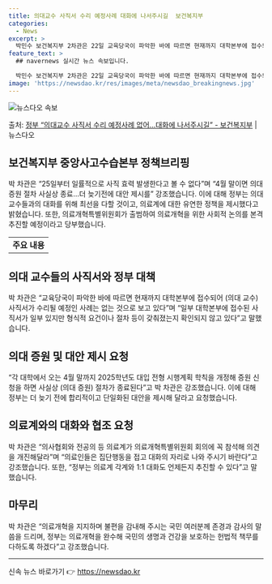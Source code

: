 ```yaml
---
title: 의대교수 사직서 수리 예정사례 대화에 나서주시길  보건복지부
categories:
  - News
excerpt: >
  박민수 보건복지부 2차관은 22일 교육당국이 파악한 바에 따르면 현재까지 대학본부에 접수되어 (의대 교수) …
feature_text: >
  ## navernews 실시간 뉴스 속보입니다.

  박민수 보건복지부 2차관은 22일 교육당국이 파악한 바에 따르면 현재까지 대학본부에 접수되어 (의대 교수) …
image: 'https://newsdao.kr/res/images/meta/newsdao_breakingnews.jpg'
---
```


![뉴스다오 속보](https://newsdao.kr/res/images/meta/newsdao_breakingnews.jpg)

<p>출처: <a href="https://newsdao.kr/3639" rel="dofollow">정부 “의대교수 사직서 수리 예정사례 없어…대화에 나서주시길”  - 보건복지부</a> | 뉴스다오</p>

<h2 data-ke-size="size26">보건복지부 중앙사고수습본부 정책브리핑</h2>
<p data-ke-size="size16">박 차관은 “25일부터 일률적으로 사직 효력 발생한다고 볼 수 없다”며 “4월 말이면 의대 증원 절차 사실상 종료…더 늦기전에 대안 제시를” 강조했습니다. 이에 대해 정부는 의대 교수들과의 대화를 위해 최선을 다할 것이고, 의료계에 대한 유연한 정책을 제시했다고 밝혔습니다. 또한, 의료개혁특별위원회가 출범하여 의료개혁을 위한 사회적 논의를 본격 추진할 예정이라고 당부했습니다.</p>

<table style="width: 100%;">
<tbody>
<tr>
<td style="text-align: center; height: 17px;"><b>주요 내용</b></td>
</tr>
</tbody>
</table>

<h2 data-ke-size="size24">의대 교수들의 사직서와 정부 대책</h2>
<p data-ke-size="size16">박 차관은 “교육당국이 파악한 바에 따르면 현재까지 대학본부에 접수되어 (의대 교수) 사직서가 수리될 예정인 사례는 없는 것으로 보고 있다”며 “일부 대학본부에 접수된 사직서가 일부 있지만 형식적 요건이나 절차 등이 갖춰졌는지 확인되지 않고 있다”고 말했습니다.</p>

<h2 data-ke-size="size24">의대 증원 및 대안 제시 요청</h2>
<p data-ke-size="size16">“각 대학에서 오는 4월 말까지 2025학년도 대입 전형 시행계획 학칙을 개정해 증원 신청을 하면 사실상 (의대 증원) 절차가 종료된다”고 박 차관은 강조했습니다. 이에 대해 정부는 더 늦기 전에 합리적이고 단일화된 대안을 제시해 달라고 요청했습니다.</p>

<h2 data-ke-size="size24">의료계와의 대화와 협조 요청</h2>
<p data-ke-size="size16">박 차관은 “의사협회와 전공의 등 의료계가 의료개혁특별위원회 회의에 꼭 참석해 의견을 개진해달라”며 “의료인들은 집단행동을 접고 대화의 자리로 나와 주시기 바란다”고 강조했습니다. 또한, “정부는 의료계 각계와 1:1 대화도 언제든지 추진할 수 있다”고 말했습니다.</p>

<h2 data-ke-size="size24">마무리</h2>
<p data-ke-size="size16">박 차관은 “의료개혁을 지지하며 불편을 감내해 주시는 국민 여러분께 존경과 감사의 말씀을 드리며, 정부는 의료개혁을 완수해 국민의 생명과 건강을 보호하는 헌법적 책무를 다하도록 하겠다”고 강조했습니다.</p>

<hr> 

신속 뉴스 바로가기 👉 <a href="https://newsdao.kr" rel="dofollow">https://newsdao.kr</a>


